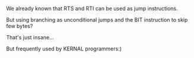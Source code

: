 We already known that RTS and RTI can be used as jump instructions.

But using branching as unconditional jumps and the BIT instruction to skip few bytes?

That's just insane...

But frequently used by KERNAL programmers:)